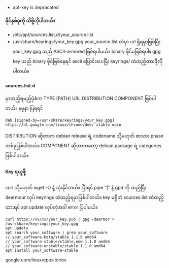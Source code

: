 - apt-key is depracated

#### ဖိုင်နှစ်ခုကို သိဖို့လိုပါတယ်။
- /etc/apt/sources.list.d/your_source.list
- /usr/share/keyrings/your_key.gpg
your_source.list ထဲမှာ url ရှိရမှာဖြစ်ပြီး your_key.gpg သည် ASCII-armored ဖြစ်ရပါမယ်။ binary ဖိုင်မဖြစ်ရပါ။ 
gpg key သည် binary ဖိုင်ဖြစ်နေရင် ascii ပြောင်းပေးပြီး keyrings/ ထဲထည့်ထားဖို့လိုပါတယ်။ 

#### sources.list.d
မှာထည့်ရမည့်ပုံစံက
TYPE [PATH] URL DISTRIBUTION COMPONENT 
ဖြစ်ပါတယ်။ နမူနာ ပြရရင်
```
deb [signed-by=/usr/share/keyrings/your_key.gpg] https://dl.google.com/linux/chrome/deb/ stable main
```
DISTRIBUTION ဆိုတာက debian release ရဲ့ codename သို့မဟုတ် စာသား phase တစ်ခုဖြစ်ပါတယ်။
COMPONENT ဆိုတာကတော့ debian package ရဲ့ categories ဖြစ်ပါတယ်။ 

#### Key ရယူဖို့
curl သို့မဟုတ် wget -O နဲ့ သုံးနိုင်တယ်။ ပြီးရင် pipe "|" နဲ့ gpd ကို ထည့်ပြီး dearmour လုပ် keyrings ထဲထည့်ရမှာဖြစ်ပါတယ်။ key မရှိဘဲ sources.list ထဲထည့်ထားရင် apt update လုပ်တဲ့အခါ error ပြပါမယ်။
```
curl https://xx/xx/your_key.pub | gpg -dearmor > /usr/share/keyrings/your_key.gpg
apt update
apt search your_software | grep your_software
// your_software-beta/stable 1.1.0 amd64
// your_software-stable/stable,now 1.1.0 amd64
// your_software-unstable/stable 1.1.0 amd64
apt install your_software-stable

```

google.com/linuxrepositories